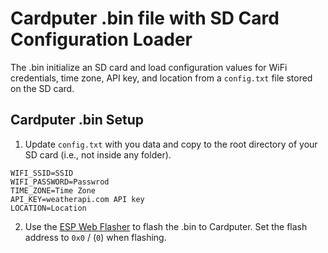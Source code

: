 # Cardputer .bin file with SD Card Configuration Loader

The .bin initialize an SD card and load configuration values for WiFi credentials, time zone, API key, and location from a `config.txt` file stored on the SD card.

## Cardputer .bin Setup

1. Update `config.txt` with you data and copy to the root directory of your SD card (i.e., not inside any folder).
```
WIFI_SSID=SSID
WIFI_PASSWORD=Passwrod
TIME_ZONE=Time Zone
API_KEY=weatherapi.com API key
LOCATION=Location
```

2. Use the [ESP Web Flasher](https://espressif.github.io/esptool-js/) to flash the .bin to Cardputer. Set the flash address to `0x0` / (`0`) when flashing.

